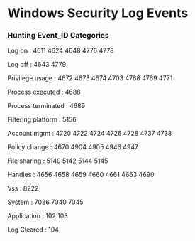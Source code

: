 # Windows Security Log Events

### Hunting Event_ID Categories

Log on : 4611 4624 4648 4776 4778

Log off : 4643 4779

Privilege usage : 4672 4673 4674 4703 4768 4769 4771

Process executed : 4688

Process terminated : 4689

Filtering platform : 5156

Account mgmt : 4720 4722 4724 4726 4728 4737 4738

Policy change : 4670 4904 4905 4946 4947

File sharing : 5140 5142 5144 5145

Handles : 4656 4658 4659 4660 4661 4663 4690

Vss : 8222

System : 7036 7040 7045

Application : 102 103

Log Cleared : 104
